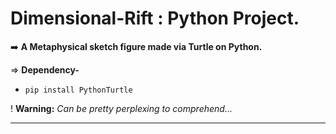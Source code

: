 # Dimensional-Rift : Python Project.

➡️ **A Metaphysical sketch figure made via Turtle on Python.**
<br>

⇒ **Dependency-**

- `pip install PythonTurtle`

! **Warning:** _Can be pretty perplexing to comprehend..._


------------------
